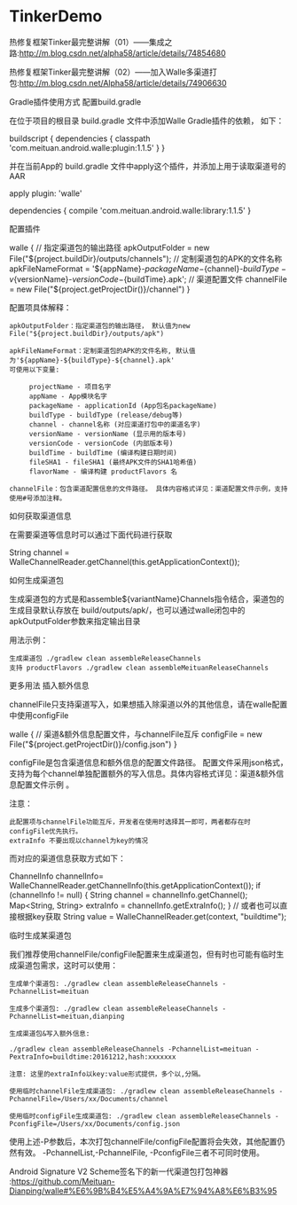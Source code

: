 # TinkerDemo

热修复框架Tinker最完整讲解（01）——集成之路:http://m.blog.csdn.net/alpha58/article/details/74854680

热修复框架Tinker最完整讲解（02）——加入Walle多渠道打包:http://m.blog.csdn.net/Alpha58/article/details/74906630

Gradle插件使用方式
配置build.gradle

在位于项目的根目录 build.gradle 文件中添加Walle Gradle插件的依赖， 如下：

buildscript {
    dependencies {
        classpath 'com.meituan.android.walle:plugin:1.1.5'
    }
}

并在当前App的 build.gradle 文件中apply这个插件，并添加上用于读取渠道号的AAR

apply plugin: 'walle'

dependencies {
    compile 'com.meituan.android.walle:library:1.1.5'
}

配置插件

walle {
    // 指定渠道包的输出路径
    apkOutputFolder = new File("${project.buildDir}/outputs/channels");
    // 定制渠道包的APK的文件名称
    apkFileNameFormat = '${appName}-${packageName}-${channel}-${buildType}-v${versionName}-${versionCode}-${buildTime}.apk';
    // 渠道配置文件
    channelFile = new File("${project.getProjectDir()}/channel")
}

配置项具体解释：

    apkOutputFolder：指定渠道包的输出路径， 默认值为new File("${project.buildDir}/outputs/apk")

    apkFileNameFormat：定制渠道包的APK的文件名称, 默认值为'${appName}-${buildType}-${channel}.apk'
    可使用以下变量:

         projectName - 项目名字
         appName - App模块名字
         packageName - applicationId (App包名packageName)
         buildType - buildType (release/debug等)
         channel - channel名称 (对应渠道打包中的渠道名字)
         versionName - versionName (显示用的版本号)
         versionCode - versionCode (内部版本号)
         buildTime - buildTime (编译构建日期时间)
         fileSHA1 - fileSHA1 (最终APK文件的SHA1哈希值)
         flavorName - 编译构建 productFlavors 名

    channelFile：包含渠道配置信息的文件路径。 具体内容格式详见：渠道配置文件示例，支持使用#号添加注释。

如何获取渠道信息

在需要渠道等信息时可以通过下面代码进行获取

String channel = WalleChannelReader.getChannel(this.getApplicationContext());

如何生成渠道包

生成渠道包的方式是和assemble${variantName}Channels指令结合，渠道包的生成目录默认存放在 build/outputs/apk/，也可以通过walle闭包中的apkOutputFolder参数来指定输出目录

用法示例：

    生成渠道包 ./gradlew clean assembleReleaseChannels
    支持 productFlavors ./gradlew clean assembleMeituanReleaseChannels

更多用法
插入额外信息

channelFile只支持渠道写入，如果想插入除渠道以外的其他信息，请在walle配置中使用configFile

walle {
    // 渠道&额外信息配置文件，与channelFile互斥
	configFile = new File("${project.getProjectDir()}/config.json")
}

configFile是包含渠道信息和额外信息的配置文件路径。
配置文件采用json格式，支持为每个channel单独配置额外的写入信息。具体内容格式详见：渠道&额外信息配置文件示例 。

注意：

    此配置项与channelFile功能互斥，开发者在使用时选择其一即可，两者都存在时configFile优先执行。
    extraInfo 不要出现以channel为key的情况

而对应的渠道信息获取方式如下：

ChannelInfo channelInfo= WalleChannelReader.getChannelInfo(this.getApplicationContext());
if (channelInfo != null) {
   String channel = channelInfo.getChannel();
   Map<String, String> extraInfo = channelInfo.getExtraInfo();
}
// 或者也可以直接根据key获取
String value = WalleChannelReader.get(context, "buildtime");

临时生成某渠道包

我们推荐使用channelFile/configFile配置来生成渠道包，但有时也可能有临时生成渠道包需求，这时可以使用：

    生成单个渠道包: ./gradlew clean assembleReleaseChannels -PchannelList=meituan

    生成多个渠道包: ./gradlew clean assembleReleaseChannels -PchannelList=meituan,dianping

    生成渠道包&写入额外信息:

    ./gradlew clean assembleReleaseChannels -PchannelList=meituan -PextraInfo=buildtime:20161212,hash:xxxxxxx

    注意: 这里的extraInfo以key:value形式提供，多个以,分隔。

    使用临时channelFile生成渠道包: ./gradlew clean assembleReleaseChannels -PchannelFile=/Users/xx/Documents/channel

    使用临时configFile生成渠道包: ./gradlew clean assembleReleaseChannels -PconfigFile=/Users/xx/Documents/config.json

使用上述-P参数后，本次打包channelFile/configFile配置将会失效，其他配置仍然有效。 -PchannelList,-PchannelFile, -PconfigFile三者不可同时使用。

Android Signature V2 Scheme签名下的新一代渠道包打包神器 :https://github.com/Meituan-Dianping/walle#%E6%9B%B4%E5%A4%9A%E7%94%A8%E6%B3%95